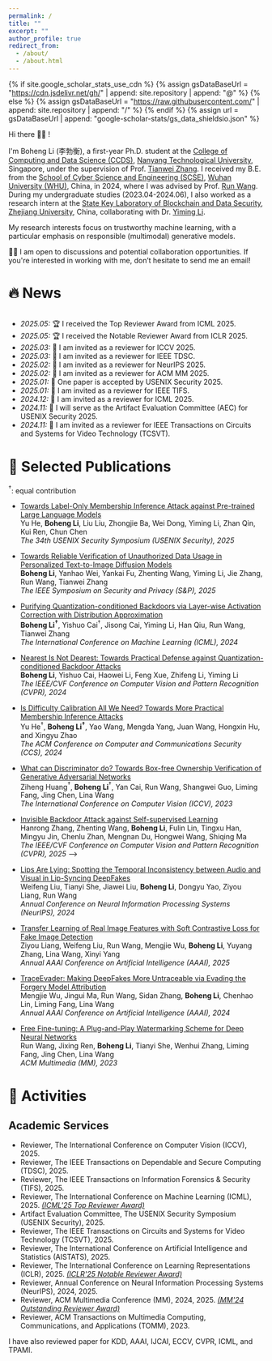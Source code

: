 ```yaml
---
permalink: /
title: ""
excerpt: ""
author_profile: true
redirect_from: 
  - /about/
  - /about.html
---
```


{% if site.google_scholar_stats_use_cdn %}
{% assign gsDataBaseUrl = "https://cdn.jsdelivr.net/gh/" | append: site.repository | append: "@" %}
{% else %}
{% assign gsDataBaseUrl = "https://raw.githubusercontent.com/" | append: site.repository | append: "/" %}
{% endif %}
{% assign url = gsDataBaseUrl | append: "google-scholar-stats/gs_data_shieldsio.json" %}

<span class='anchor' id='about-me'></span>

Hi there 👋👋 !

I'm Boheng Li (李勃衡), a first-year Ph.D. student at the [College of Computing and Data Science (CCDS)](https://www.ntu.edu.sg/computing), [Nanyang Technological University](https://www.ntu.edu.sg/), Singapore, under the supervision of Prof. [Tianwei Zhang](https://personal.ntu.edu.sg/tianwei.zhang/index.html). I received my B.E. from the [School of Cyber Science and Engineering (SCSE)](http://cse.whu.edu.cn/index.htm), [Wuhan University (WHU)](https://www.whu.edu.cn/), China, in 2024, where I was advised by Prof. [Run Wang](http://wangrun.github.io/). During my undergraduate studies (2023.04-2024.06), I also worked as a research intern at the [State Key Laboratory of Blockchain and Data Security](http://fit.zju.edu.cn/fitcn/2023/0406/c34346a2738118/page.htm), [Zhejiang University](https://www.zju.edu.cn/), China, collaborating with Dr. [Yiming Li](https://liyiming.tech/).

My research interests focus on trustworthy machine learning, with a particular emphasis on responsible (multimodal) generative models.

🌟🌟 I am open to discussions and potential collaboration opportunities. If you're interested in working with me, don’t hesitate to send me an email!

<!-- My curriculum vitae can be downloaded [here (in English)](https://github.com/AntigoneRandy/antigonerandy.github.io/raw/main/docs/Boheng_Li_s_CV.pdf).  -->

# 🔥 News

<div style="max-height: 250px; overflow-y: auto;">
<ul>
  <li><em>2025.05:</em> 🏆 I received the Top Reviewer Award from ICML 2025.</li>
  <li><em>2025.05:</em> 🏆 I received the Notable Reviewer Award from ICLR 2025.</li>
  <li><em>2025.03:</em> 📝 I am invited as a reviewer for ICCV 2025.</li>
  <li><em>2025.03:</em> 📝 I am invited as a reviewer for IEEE TDSC.</li>
  <!-- <li><em>2025.02:</em> 🎉 One paper is accepted by CVPR 2025.</li> -->
  <li><em>2025.02:</em> 📝 I am invited as a reviewer for NeurIPS 2025.</li>
  <li><em>2025.02:</em> 📝 I am invited as a reviewer for ACM MM 2025.</li>
  <li><em>2025.01:</em> 🎉 One paper is accepted by USENIX Security 2025.</li>
  <li><em>2025.01:</em> 📝 I am invited as a reviewer for IEEE TIFS.</li>
  <li><em>2024.12:</em> 📝 I am invited as a reviewer for ICML 2025.</li>
  <!-- <li><em>2024.12:</em> 🎉 One paper is accepted by AAAI 2025.</li> -->
  <li><em>2024.11:</em> 📝 I will serve as the Artifact Evaluation Committee (AEC) for USENIX Security 2025.</li>
  <li><em>2024.11:</em> 📝 I am invited as a reviewer for IEEE Transactions on Circuits and Systems for Video Technology (TCSVT).</li>
  <li><em>2024.11:</em> 🏆 I received the Outstanding Reviewer Award from ACM MM 2024.</li>
  <li><em>2024.09:</em> 🎉 One paper is accepted by S&P 2025.</li>
  <li><em>2024.05:</em> 🎉 One paper is accepted by ICML 2024.</li>
  <li><em>2024.02:</em> 🎉 One paper is accepted by CVPR 2024.</li>
  <li><em>2024.02:</em> 🏆 Our team won the Outstanding Prize of Innova University Student Innovation Achievement Award.</li>
  <li><em>2024.01:</em> 📝 I am invited as a reviewer for ACM MM 2024.</li>
  <!-- <li><em>2023.12:</em> 🎉 One paper is accepted by AAAI 2024.</li> -->
  <!-- <li><em>2023.10:</em> 🏆 I am awarded with National Scholarship 2023.</li>
  <li><em>2023.08:</em> 📝 I am invited as a reviewer by ACM TOMM.</li>
  <!-- <li><em>2023.08:</em> 🎉 One paper is accepted by ICCVW UnCV 2023.</li> -->
  <!-- <li><em>2023.07:</em> 🎉 One paper is accepted by ACM MM 2023.</li> -->
  <li><em>2023.07:</em> 🎉 One paper is accepted by ICCV 2023.</li>
  <li><em>2023.06:</em> 📝 I am invited as a reviewer by ACM MM.</li>
  <li><em>2023.02:</em> 🏆 I was awarded the Huawei Scholarship (54 candidates per year in WHU) by Wuhan University & Huawei Technologies Co., Ltd.</li>
  <li><em>2022.11:</em> 🏆 Our team "AntiE" won the Gold Reward (national highest award, award rate &lt; 0.01%) at the 8th China International College Students 'Internet+' Innovation and Entrepreneurship Competition. Thanks to all teammates and advisors!</li>
  <li><em>2022.10:</em> 🏆 I won the National Scholarship (0.2% national-wide) and was selected as Pacemaker to Merit Student of WHU (Award Rate: 60/59774=0.1%).</li>
  <!-- <li><em>2022.10:</em> 🏆 I ranked 1/157 in the 2022 Comprehensive Assessment of SCSE with a full score in practice and innovation ability. My total score surpassed the second place by 11%.</li> -->
  <li><em>2022.08:</em> 🏆 Our team won the Outstanding Winner Award (highest award) in the 2022 National College Student Surveying and Mapping Discipline Innovation and Entrepreneurship Intelligent Competition.</li>
  <li><em>2022.08:</em> 🏆 Our team "AntiE" won the Golden Prize in the 8th China International College Students "Internet+" Innovation and Entrepreneurship Competition, Hubei Province Division, and successfully entered the National Finals.</li>
  <li><em>2022.08:</em> 🏆 Our team won the First Prize in the 15th Chinese Collegiate Computing Competition National Finals (4C'2022).</li>
  <li><em>2022.08:</em> 🏆 Our team "AntiE" won the Outstanding Winner Award in the 14th Shenzhen Innovation and Entrepreneurship Competition.</li>
  <li><em>2022.07:</em> 🎓 This semester ended with a GPA of 4.0/4.0 and an average score of 95.47/100.</li>
  <li><em>2022.07:</em> 🏆 I won the Second Prize in the Lanqiao Cup national finals.</li>
  <li><em>2022.07:</em> 🏆 Our team "AntiE" won the Golden Prize in the "Challenge Cup" Innovation and Entrepreneurship Competition, Hubei Province Division, and successfully entered the National Competition.</li> 
  <!-- <li><em>2022.06:</em> 🏆 I was awarded as a "Social Activity Activist" by Wuhan University.</li> -->
  <!-- <li><em>2022.06:</em> 📄 Our paper "Optimized Design Method for Satellite Constellation Configuration Based on Real-time Coverage Area Evaluation" was accepted by Geoinformatics 2022. <a href="https://arxiv.org/pdf/2209.09131.pdf">[PDF]</a></li> -->
  <!-- <li><em>2022.06:</em> 📄 Our paper "Comprehensive Evaluation of Emergency Shelters in Wuhan City Based on GIS" was accepted by Geoinformatics 2022. <a href="https://arxiv.org/pdf/2209.07687.pdf">[PDF]</a></li> -->
</ul>
</div>


# 📝 Selected Publications 

$^\dagger$: equal contribution

<!-- ## 🛰️ Geoinformatics & Remote Sensing
- [Optimized Design Method for Satellite Constellation Configuration Based on Real-time Coverage Area Evaluation](https://ieeexplore.ieee.org/document/9963835)   
Jiahao Zhou, **Boheng Li**, Qingxiang Meng   
*The 29th International Conference on Geoinformatics (CPGIS), 2022*

- [Comprehensive Evaluation of Emergency Shelters in Wuhan City Based on GIS](https://ieeexplore.ieee.org/document/9963810)   
Tingyu Luo, **Boheng Li**, Jiahao Zhou, Qingxiang Meng   
*The 29th International Conference on Geoinformatics (CPGIS), 2022* -->
- [Towards Label-Only Membership Inference Attack against Pre-trained Large Language Models](https://www.arxiv.org/abs/2502.18943)   
Yu He, **Boheng Li**, Liu Liu, Zhongjie Ba, Wei Dong, Yiming Li, Zhan Qin, Kui Ren, Chun Chen   
*The 34th USENIX Security Symposium (USENIX Security), 2025*

- [Towards Reliable Verification of Unauthorized Data Usage in Personalized Text-to-Image Diffusion Models](https://arxiv.org/abs/2410.10437)   
**Boheng Li**, Yanhao Wei, Yankai Fu, Zhenting Wang, Yiming Li, Jie Zhang, Run Wang, Tianwei Zhang   
*The IEEE Symposium on Security and Privacy (S&P), 2025*

- [Purifying Quantization-conditioned Backdoors via Layer-wise Activation Correction with Distribution Approximation](https://openreview.net/pdf?id=CEfr3h68KU)   
**Boheng Li$^\dagger$**, Yishuo Cai$^\dagger$, Jisong Cai, Yiming Li, Han Qiu, Run Wang, Tianwei Zhang   
*The International Conference on Machine Learning (ICML), 2024*

- [Nearest Is Not Dearest: Towards Practical Defense against Quantization-conditioned Backdoor Attacks](https://arxiv.org/abs/2405.12725)   
**Boheng Li**, Yishuo Cai, Haowei Li, Feng Xue, Zhifeng Li, Yiming Li   
*The IEEE/CVF Conference on Computer Vision and Pattern Recognition (CVPR), 2024*

- [Is Difficulty Calibration All We Need? Towards More Practical Membership Inference Attacks](https://arxiv.org/abs/2409.00426)   
Yu He$^\dagger$, **Boheng Li$^\dagger$**, Yao Wang, Mengda Yang, Juan Wang, Hongxin Hu, and Xingyu Zhao   
*The ACM Conference on Computer and Communications Security (CCS), 2024*

- [What can Discriminator do? Towards Box-free Ownership Verification of Generative Adversarial Networks](https://arxiv.org/abs/2307.15860)   
Ziheng Huang$^\dagger$, **Boheng Li**$^\dagger$, Yan Cai, Run Wang, Shangwei Guo, Liming Fang, Jing Chen, Lina Wang   
*The International Conference on Computer Vision (ICCV), 2023*

- [Invisible Backdoor Attack against Self-supervised Learning]()    
Hanrong Zhang, Zhenting Wang, **Boheng Li**, Fulin Lin, Tingxu Han, Mingyu Jin, Chenlu Zhan, Mengnan Du, Hongwei Wang, Shiqing Ma   
*The IEEE/CVF Conference on Computer Vision and Pattern Recognition (CVPR), 2025* -->

- [Lips Are Lying: Spotting the Temporal Inconsistency between Audio and Visual in Lip-Syncing DeepFakes](https://arxiv.org/abs/2401.15668)   
Weifeng Liu, Tianyi She, Jiawei Liu, **Boheng Li**, Dongyu Yao, Ziyou Liang, Run Wang   
*Annual Conference on Neural Information Processing Systems (NeurIPS), 2024*

<!-- ## 🤖️ AI Security, Privacy & Intellectual Property (IP) Protection -->
- [Transfer Learning of Real Image Features with Soft Contrastive Loss for Fake Image Detection]()   
Ziyou Liang, Weifeng Liu, Run Wang, Mengjie Wu, **Boheng Li**, Yuyang Zhang, Lina Wang, Xinyi Yang   
*Annual AAAI Conference on Artificial Intelligence (AAAI), 2025*

- [TraceEvader: Making DeepFakes More Untraceable via Evading the Forgery Model Attribution](https://ojs.aaai.org/index.php/AAAI/article/view/29973)   
Mengjie Wu, Jingui Ma, Run Wang, Sidan Zhang, **Boheng Li**, Chenhao Lin, Liming Fang, Lina Wang   
*Annual AAAI Conference on Artificial Intelligence (AAAI), 2024*

- [Free Fine-tuning: A Plug-and-Play Watermarking Scheme for Deep Neural Networks](https://arxiv.org/abs/2210.07809)   
Run Wang, Jixing Ren, **Boheng Li**, Tianyi She, Wenhui Zhang, Liming Fang, Jing Chen, Lina Wang  
*ACM Multimedia (MM), 2023*

<!-- - [Dual-level Interaction for Domain Adaptive Semantic Segmentation](https://arxiv.org/abs/2307.07972)   
Dongyu Yao, **Boheng Li**$^\*$   
*ICCV Workshop on Uncertainty Quantification for Computer Vision (UnCV), 2023* -->


<!-- # 🏆 Competition Awards
- 🏅️ **Gold Reward.** The 8th China International College Students "Internet+" Innovation and Entrepreneurship Competition. *2022.11*
- **First Prize.** The 2022 China Mobile Creator Marathon "OnePoint" Special Competition on Spatio-temporal Information *2022.11*
- **First Prize.** The 15th Chinese Collegiate Computing Competition National Finals (4C'2022). *2022.09*
- **Golden Prize of Hubei Province.** The 2022 "Challenge Cup" Innovation and Entrepreneurship Competition. *2022.08*
- **Outstanding Winner Award.** The 2022 National College Student Surveying and Mapping Discipline Innovation and Entrepreneurship Intelligent Competition Development and Design Competition. *2022.08*
- **Second Prize.** The Lanqiao Cup Competition National Finals. *2022.08*
- **Outstanding Winner Award.** The 14th Shenzhen Innovation and Entrepreneurship Competition. *2022.07*
- **First Place in Second Prize.** The 2018 National Olympic in Informatics, Sichuan Provincial Competition (NOIp'18). *2018.11* -->

<!-- # 🎖 Scholarships and Honors
- *2024.06* **Outstanding Graduate**, *Wuhan University, China*
- *2024.06* **Outstanding Bachelor Thesis Award**, *Wuhan University, China*
- *2023.10* **National Scholarship** (Award Rate: 0.2% national-wide) *Ministry of Education, China* 
- *2023.02* **Huawei Scholarship** (Award Rate: 54/59774=0.1%) *Wuhan University & Huawei Technologies Co., Ltd.*
- *2022.10* **Pacemaker to Merit Student** (Award Rate: 60/59774=0.1%) *Wuhan University*
- *2022.10* **National Scholarship** (Award Rate: 0.2% national-wide) *Ministry of Education, China* 
- *2022.10* **First Class Scholarship of WHU** (Award Rate: 5% school-wide) *Wuhan University* 
- *2022.06* **Social Activist** (Award Rate: 1584/59774=2.6%) *Wuhan University*
- *2021.10* **Merit Student**  (Award Rate: 10% school-wide) *Wuhan University* 
- *2021.10* **HUANG Zhangren Scholarship** (Award Rate: 60/59774=0.1%, 60 candidates per year in WHU) *Wuhan University* 
- *2021.10* **First Class Scholarship of WHU** (Award Rate: 5% school-wide) *Wuhan University* 
- *2021.06* **Excellent Student Cadre** (Award Rate: 924/59774=1.5%) *Wuhan University* -->

<!-- # 📖 Educations
- *2024.08 - Now*, Ph.D. Student, College of Computing and Data Science, Nanyang Technological University, Singapore. 
- *2020.09 - 2024.06*, Undergraduate, School of Cyber Science and Engineering, Wuhan University, China. Majoring in Information Security. 
- *2017.09 - 2020.06*, Senior Middle School, Class of Olympic in Informatics, Chengdu Foreign Languages School, China.
- *2014.09 - 2017.06*, Junior Middle School, Chengdu Foreign Languages School, China. -->

# 🎡 Activities

## Academic Services
- Reviewer, The International Conference on Computer Vision (ICCV), 2025.
- Reviewer, The IEEE Transactions on Dependable and Secure Computing (TDSC), 2025.
- Reviewer, The IEEE Transactions on Information Forensics & Security (TIFS), 2025.
- Reviewer, The International Conference on Machine Learning (ICML), 2025. *[(ICML'25 Top Reviewer Award)](https://icml.cc/Conferences/2025/Reviewers#top-meta-reviewer)*
- Artifact Evaluation Committee, The USENIX Security Symposium (USENIX Security), 2025.
- Reviewer, The IEEE Transactions on Circuits and Systems for Video Technology (TCSVT), 2025.
- Reviewer, The International Conference on Artificial Intelligence and Statistics (AISTATS), 2025.
- Reviewer, The International Conference on Learning Representations (ICLR), 2025. *[(ICLR'25 Notable Reviewer Award)](https://iclr.cc/Conferences/2025/Reviewers)*
- Reviewer, Annual Conference on Neural Information Processing Systems (NeurIPS), 2024, 2025.
- Reviewer, ACM Multimedia Conference (MM), 2024, 2025. *[(MM'24 Outstanding Reviewer Award)](https://2024.acmmm.org/outstanding-ac-reviewer)*
- Reviewer, ACM Transactions on Multimedia Computing, Communications, and Applications (TOMM), 2023.

I have also reviewed paper for KDD, AAAI, IJCAI, ECCV, CVPR, ICML, and TPAMI.
<!-- - Reviewer, ACM Multimedia (MM), 2023. -->
<!-- - Sub-Reviewer, ACM SIGKDD International Conference on Knowledge Discovery & Data Mining (KDD), 2023. -->
<!-- - Sub-Reviewer, AAAI Conference on Artificial Intelligence (AAAI), 2023. -->

<!-- # 🧑‍🏫 Teaching Experiences
- Teaching Assistant, Artificial Intelligence (AI), Undergrads, SCSE, WHU, Fall 2022. \[[理论复习课PPT](https://github.com/AntigoneRandy/antigonerandy.github.io/raw/main/docs/AI2022Review-BohengLi.pdf)\] \[[2022 Fall期末考试试卷PDF](https://github.com/AntigoneRandy/antigonerandy.github.io/raw/main/docs/AIFinalExam-Fall2022.pdf)\]
- Teaching Assistant, Big Data Analysis, Undergrads, SCSE, WHU, Fall 2023. -->

<!-- ## Invited talks (Selected)

- 计算机设计大赛经验分享, Spring 2023. \[[Slides](https://github.com/AntigoneRandy/antigonerandy.github.io/raw/main/docs/ComputerDeignCompetition.pdf)\]

- 竞赛经验漫谈, Fall 2022. \[[Slides](https://github.com/AntigoneRandy/antigonerandy.github.io/raw/main/docs/Competitions-2022Fall.pdf)\]

- 新老生经验交流会, Fall 2021. \[[Slides and Other Materials](https://github.com/AntigoneRandy/antigonerandy.github.io/raw/main/docs/ExperienceSharing2021Winter.zip)\] -->

<!-- # 💻 Internships
To be updated. -->

<!-- # 🔗 Useful Links

## Courses

- [Linear Algebra (Hung-yi Lee, NTU, 2018)](https://www.youtube.com/watch?v=uUrt8xgdMbs&list=PLJV_el3uVTsNmr39gwbyV-0KjULUsN7fW)

- [CS229: Machine Learning](https://cs229.stanford.edu/)

- [CS230 Deep Learning](https://cs230.stanford.edu/)

- [CS231n Deep Learning for Computer Vision](http://cs231n.stanford.edu/)

- [CS224n: Natural Language Processing with Deep Learning](http://web.stanford.edu/class/cs224n/)

- [CS131 Computer Vision: Foundations and Applications](http://vision.stanford.edu/teaching/cs131_fall2223/index.html)

- [北京邮电大学鲁鹏-计算机视觉 清晰版 国家级精品课程](https://www.bilibili.com/video/BV1VW4y1v7Ph/)

- [火炉课堂-深度学习 (厦门大学)](https://www.bilibili.com/video/BV1qq4y1f7Fm)

- [中科大-凸优化](https://www.bilibili.com/video/av40868517)

- [The Next Step for Machine Learning (Hung-yi Lee, NTU, 2019)](https://www.youtube.com/watch?v=XnyM3-xtxHs&list=PLJV_el3uVTsOK_ZK5L0Iv_EQoL1JefRL4)

- [人工智能的数学基础（清华出版社）](https://www.bilibili.com/video/BV15N4y1w7e1/)

- [理解机器学习](https://www.bilibili.com/video/BV1hg411h7ys)

## Writing

- 英文学术论文写作指南 \[[link](https://www.bilibili.com/video/BV1aa411H757/)\]

- 学术规范与论文写作-南开大学程明明 \[[link](https://www.bilibili.com/video/BV18F411M7YL/)\]

- [Matplotlib cheatsheets and handouts](https://matplotlib.org/cheatsheets/)

- [十分钟掌握Seaborn，进阶Python数据可视化分析](https://zhuanlan.zhihu.com/p/49035741)

- [科学写作与哲学](https://zhuanlan.zhihu.com/p/433168083)

- [绘图软件/编程大全](https://www.bilibili.com/video/BV1gR4y1y76U)

- [如何进行高质量科研论文的写作：Shui Yu 悉尼科技大学](https://www.bilibili.com/video/BV1a8411s7Nr?p=1)

## 💻 Coding Skills

- Python最佳实践指南 \[[link](http://itpcb.com/docs/pythonguide/)\]

- Python Cookbook 3rd Edition Documentation \[[link](http://itpcb.com/docs/python3cookbook/)\]

- 🥡 Git 菜单 \[[link](http://itpcb.com/docs/gitrecipes/)\]

- Linux 基础与工具教程 \[[link](http://itpcb.com/docs/linuxtools/base/index.html)\]

## 🤖️ Artificial Intelligence & Deep Learning

- 新手如何入门pytorch？ \[[link](https://www.zhihu.com/question/55720139/answer/2788304721)\]

- 人工智能与Pytorch深度学习 \[[link](https://space.bilibili.com/100682193/channel/collectiondetail?sid=689091)\]

- [A PyTorch Tools, best practices & Styleguide](https://github.com/IgorSusmelj/pytorch-styleguide)

## Roadmap

- [科研人必看！盘点那些最好用的 AI 学术科研工具](https://zhuanlan.zhihu.com/p/153279496)

- [本科生如何自学机器学习？](https://www.zhihu.com/question/332726203/answer/737596538)

- [计算机视觉中的对抗样本 (Adversarial example)](https://zhuanlan.zhihu.com/p/352456539)

- [简单梳理一下机器学习可解释性 (Interpretability)](https://zhuanlan.zhihu.com/p/141013178)

## Misc

- [网络安全领域的科学研究和论文发表 美国西北大学 Xinyu Xing](https://www.bilibili.com/video/BV1Le4y1S7uw)

- [CVPR 9999 Best Paper——《一种加辣椒的番茄炒蛋》](https://zhuanlan.zhihu.com/p/433237905)

- [深度学习理论与实践---深度学习中的信息论：熵、最短编码、交叉熵与互信息](https://zhuanlan.zhihu.com/p/565412701)

- [Pytorch实验代码的亿些小细节](https://github.com/ahangchen/windy-afternoon/blob/master/ml/pratice/torch_best_practice.md)

- [【万字长文详解】Python库collections，让你击败99%的Pythoner](https://zhuanlan.zhihu.com/p/343747724)

- [记一次神奇的 Rebuttal 经历](https://zhuanlan.zhihu.com/p/353761920)

- [精美的终端工具 - Rich](https://www.zhihu.com/question/317758961/answer/2627662722)

- [有没有什么可以节省大量时间的 Deep Learning 效率神器？-深度学习可视化中间变量的神器Visualizer](https://www.zhihu.com/question/384519338/answer/2620414587)

- [AI-research-tools](https://github.com/bighuang624/AI-research-tools/blob/master/README.md#ai-research-tools)

- [自动超参数搜索工具optuna](https://github.com/optuna/optuna)

- [科研写作技巧](https://www.zhihu.com/question/528654768/answer/2452424449) -->